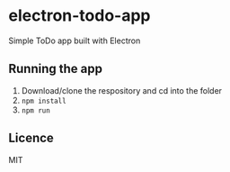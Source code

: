 # electron-todo-app
Simple ToDo app built with Electron 

## Running the app
1. Download/clone the respository and cd into the folder
2. `npm install`
3. `npm run`

## Licence
MIT
